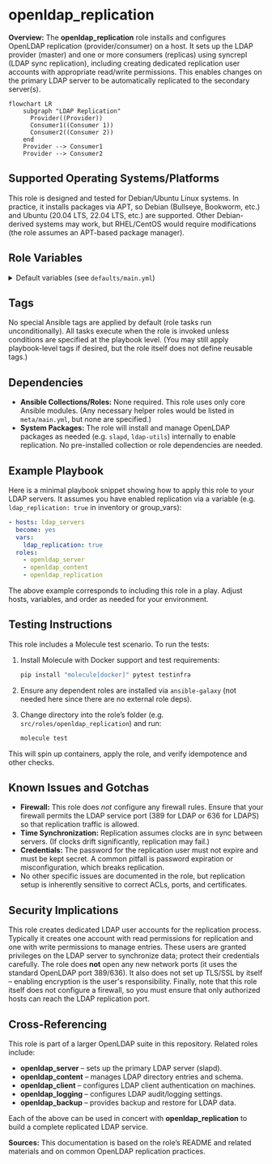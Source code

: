 # openldap_replication

**Overview:** The **openldap_replication** role installs and configures OpenLDAP replication (provider/consumer) on a host. It sets up the LDAP provider (master) and one or more consumers (replicas) using syncrepl (LDAP sync replication), including creating dedicated replication user accounts with appropriate read/write permissions. This enables changes on the primary LDAP server to be automatically replicated to the secondary server(s).

```mermaid
flowchart LR
    subgraph "LDAP Replication"
      Provider((Provider))
      Consumer1((Consumer 1))
      Consumer2((Consumer 2))
    end
    Provider --> Consumer1
    Provider --> Consumer2
```

## Supported Operating Systems/Platforms

This role is designed and tested for Debian/Ubuntu Linux systems. In practice, it installs packages via APT, so Debian (Bullseye, Bookworm, etc.) and Ubuntu (20.04 LTS, 22.04 LTS, etc.) are supported. Other Debian-derived systems may work, but RHEL/CentOS would require modifications (the role assumes an APT-based package manager).

## Role Variables

<details>
<summary>Default variables (see <code>defaults/main.yml</code>)</summary>

This role does not introduce custom variables beyond the standard OpenLDAP defaults. See `defaults/main.yml` for full details. For example, you would configure replication domains, hostnames, and credentials in the defaults file. In the absence of explicit variables, sensible built-in defaults apply (e.g. default ports and base DN).

</details>

## Tags

No special Ansible tags are applied by default (role tasks run unconditionally). All tasks execute when the role is invoked unless conditions are specified at the playbook level. (You may still apply playbook-level tags if desired, but the role itself does not define reusable tags.)

## Dependencies

* **Ansible Collections/Roles:** None required. This role uses only core Ansible modules. (Any necessary helper roles would be listed in `meta/main.yml`, but none are specified.)
* **System Packages:** The role will install and manage OpenLDAP packages as needed (e.g. `slapd`, `ldap-utils`) internally to enable replication. No pre-installed collection or role dependencies are needed.

## Example Playbook

Here is a minimal playbook snippet showing how to apply this role to your LDAP servers. It assumes you have enabled replication via a variable (e.g. `ldap_replication: true` in inventory or group_vars):

```yaml
- hosts: ldap_servers
  become: yes
  vars:
    ldap_replication: true
  roles:
    - openldap_server
    - openldap_content
    - openldap_replication
```

The above example corresponds to including this role in a play. Adjust hosts, variables, and order as needed for your environment.

## Testing Instructions

This role includes a Molecule test scenario. To run the tests:

1. Install Molecule with Docker support and test requirements:

   ```bash
   pip install "molecule[docker]" pytest testinfra
   ```
2. Ensure any dependent roles are installed via `ansible-galaxy` (not needed here since there are no external role deps).
3. Change directory into the role’s folder (e.g. `src/roles/openldap_replication`) and run:

   ```bash
   molecule test
   ```

This will spin up containers, apply the role, and verify idempotence and other checks.

## Known Issues and Gotchas

* **Firewall:** This role does *not* configure any firewall rules. Ensure that your firewall permits the LDAP service port (389 for LDAP or 636 for LDAPS) so that replication traffic is allowed.
* **Time Synchronization:** Replication assumes clocks are in sync between servers. (If clocks drift significantly, replication may fail.)
* **Credentials:** The password for the replication user must not expire and must be kept secret. A common pitfall is password expiration or misconfiguration, which breaks replication.
* No other specific issues are documented in the role, but replication setup is inherently sensitive to correct ACLs, ports, and certificates.

## Security Implications

This role creates dedicated LDAP user accounts for the replication process. Typically it creates one account with read permissions for replication and one with write permissions to manage entries. These users are granted privileges on the LDAP server to synchronize data; protect their credentials carefully. The role does **not** open any new network ports (it uses the standard OpenLDAP port 389/636). It also does not set up TLS/SSL by itself – enabling encryption is the user's responsibility. Finally, note that this role itself does not configure a firewall, so you must ensure that only authorized hosts can reach the LDAP replication port.

## Cross-Referencing

This role is part of a larger OpenLDAP suite in this repository. Related roles include:

* **openldap_server** – sets up the primary LDAP server (slapd).
* **openldap_content** – manages LDAP directory entries and schema.
* **openldap_client** – configures LDAP client authentication on machines.
* **openldap_logging** – configures LDAP audit/logging settings.
* **openldap_backup** – provides backup and restore for LDAP data.

Each of the above can be used in concert with **openldap_replication** to build a complete replicated LDAP service.

**Sources:** This documentation is based on the role’s README and related materials and on common OpenLDAP replication practices.
